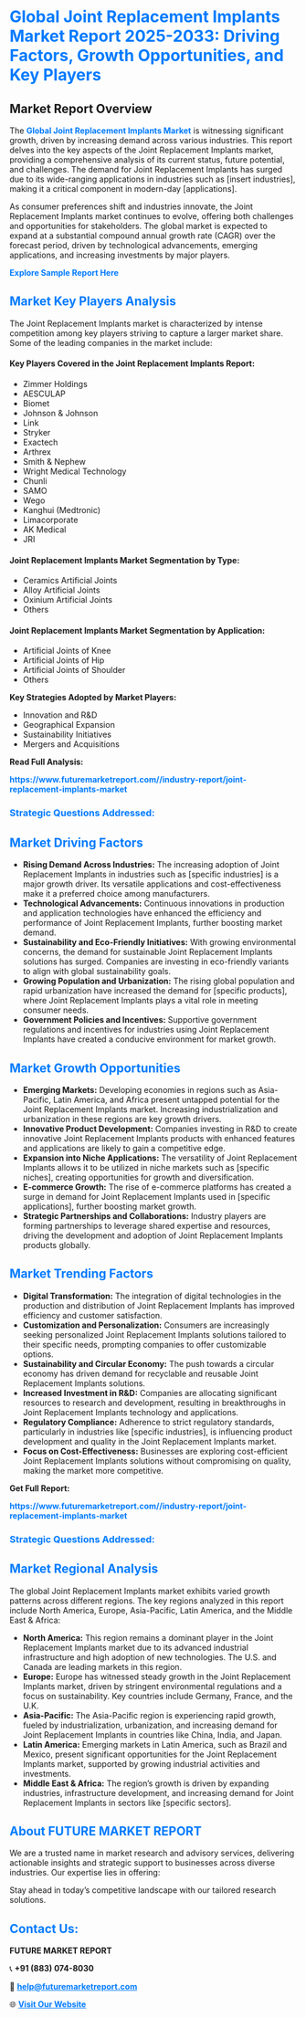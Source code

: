 <h1 style="color: #007BFF;">Global Joint Replacement Implants Market Report 2025-2033: Driving Factors, Growth Opportunities, and Key Players</h1>

<section id="overview">
<h2>Market Report Overview</h2>
<p>The <a href="https://www.futuremarketreport.com//industry-report/joint-replacement-implants-market" style="color: #007BFF; text-decoration: none;"><strong>Global Joint Replacement Implants Market</strong></a> is witnessing significant growth, driven by increasing demand across various industries. This report delves into the key aspects of the Joint Replacement Implants market, providing a comprehensive analysis of its current status, future potential, and challenges. The demand for Joint Replacement Implants has surged due to its wide-ranging applications in industries such as [insert industries], making it a critical component in modern-day [applications].</p>
<p>As consumer preferences shift and industries innovate, the Joint Replacement Implants market continues to evolve, offering both challenges and opportunities for stakeholders. The global market is expected to expand at a substantial compound annual growth rate (CAGR) over the forecast period, driven by technological advancements, emerging applications, and increasing investments by major players.</p>
</section>

<section id="overview">
<p><a href="https://www.futuremarketreport.com//request-sample/reportId=78920" style="color: #007BFF; text-decoration: none;"><strong>Explore Sample Report Here</strong></a></p>
</section>

<section id="key-players">
<h2 style="color: #007BFF;">Market Key Players Analysis</h2>
<p>The Joint Replacement Implants market is characterized by intense competition among key players striving to capture a larger market share. Some of the leading companies in the market include:</p>
<h4>Key Players Covered in the Joint Replacement Implants Report:</h4>
<ul><li>Zimmer Holdings</li><li>AESCULAP</li><li>Biomet</li><li>Johnson &amp; Johnson</li><li>Link</li><li>Stryker</li><li>Exactech</li><li>Arthrex</li><li>Smith &amp; Nephew</li><li>Wright Medical Technology</li><li>Chunli</li><li>SAMO</li><li>Wego</li><li>Kanghui (Medtronic)</li><li>Limacorporate</li><li>AK Medical</li><li>JRI</li></ul>
<h4>Joint Replacement Implants Market Segmentation by Type:</h4>
<ul><li>Ceramics Artificial Joints</li><li>Alloy Artificial Joints</li><li>Oxinium Artificial Joints</li><li>Others</li></ul>

<h4>Joint Replacement Implants Market Segmentation by Application:</h4>
<ul><li>Artificial Joints of Knee</li><li>Artificial Joints of Hip</li><li>Artificial Joints of Shoulder</li><li>Others</li></ul>
<p><strong>Key Strategies Adopted by Market Players:</strong></p>
<ul>
<li>Innovation and R&D</li>
<li>Geographical Expansion</li>
<li>Sustainability Initiatives</li>
<li>Mergers and Acquisitions</li>
</ul>
</section>

<section>
<p><strong>Read Full Analysis: </strong></p><a href="https://www.futuremarketreport.com//industry-report/joint-replacement-implants-market" style="color: #007BFF; text-decoration: none;"><strong>https://www.futuremarketreport.com//industry-report/joint-replacement-implants-market</strong></a>
<h3 style="color: #007BFF;">Strategic Questions Addressed:</h3>
</section>

<section id="driving-factors">
<h2 style="color: #007BFF;">Market Driving Factors</h2>
<ul>
<li><strong>Rising Demand Across Industries:</strong> The increasing adoption of Joint Replacement Implants in industries such as [specific industries] is a major growth driver. Its versatile applications and cost-effectiveness make it a preferred choice among manufacturers.</li>
<li><strong>Technological Advancements:</strong> Continuous innovations in production and application technologies have enhanced the efficiency and performance of Joint Replacement Implants, further boosting market demand.</li>
<li><strong>Sustainability and Eco-Friendly Initiatives:</strong> With growing environmental concerns, the demand for sustainable Joint Replacement Implants solutions has surged. Companies are investing in eco-friendly variants to align with global sustainability goals.</li>
<li><strong>Growing Population and Urbanization:</strong> The rising global population and rapid urbanization have increased the demand for [specific products], where Joint Replacement Implants plays a vital role in meeting consumer needs.</li>
<li><strong>Government Policies and Incentives:</strong> Supportive government regulations and incentives for industries using Joint Replacement Implants have created a conducive environment for market growth.</li>
</ul>
</section>

<section id="growth-opportunities">
<h2 style="color: #007BFF;">Market Growth Opportunities</h2>
<ul>
<li><strong>Emerging Markets:</strong> Developing economies in regions such as Asia-Pacific, Latin America, and Africa present untapped potential for the Joint Replacement Implants market. Increasing industrialization and urbanization in these regions are key growth drivers.</li>
<li><strong>Innovative Product Development:</strong> Companies investing in R&D to create innovative Joint Replacement Implants products with enhanced features and applications are likely to gain a competitive edge.</li>
<li><strong>Expansion into Niche Applications:</strong> The versatility of Joint Replacement Implants allows it to be utilized in niche markets such as [specific niches], creating opportunities for growth and diversification.</li>
<li><strong>E-commerce Growth:</strong> The rise of e-commerce platforms has created a surge in demand for Joint Replacement Implants used in [specific applications], further boosting market growth.</li>
<li><strong>Strategic Partnerships and Collaborations:</strong> Industry players are forming partnerships to leverage shared expertise and resources, driving the development and adoption of Joint Replacement Implants products globally.</li>
</ul>
</section>

<section id="trending-factors">
<h2 style="color: #007BFF;">Market Trending Factors</h2>
<ul>
<li><strong>Digital Transformation:</strong> The integration of digital technologies in the production and distribution of Joint Replacement Implants has improved efficiency and customer satisfaction.</li>
<li><strong>Customization and Personalization:</strong> Consumers are increasingly seeking personalized Joint Replacement Implants solutions tailored to their specific needs, prompting companies to offer customizable options.</li>
<li><strong>Sustainability and Circular Economy:</strong> The push towards a circular economy has driven demand for recyclable and reusable Joint Replacement Implants solutions.</li>
<li><strong>Increased Investment in R&D:</strong> Companies are allocating significant resources to research and development, resulting in breakthroughs in Joint Replacement Implants technology and applications.</li>
<li><strong>Regulatory Compliance:</strong> Adherence to strict regulatory standards, particularly in industries like [specific industries], is influencing product development and quality in the Joint Replacement Implants market.</li>
<li><strong>Focus on Cost-Effectiveness:</strong> Businesses are exploring cost-efficient Joint Replacement Implants solutions without compromising on quality, making the market more competitive.</li>
</ul>
</section>

<section>
<p><strong>Get Full Report: </strong></p><a href="https://www.futuremarketreport.com//industry-report/joint-replacement-implants-market" style="color: #007BFF; text-decoration: none;"><strong>https://www.futuremarketreport.com//industry-report/joint-replacement-implants-market</strong></a>
<h3 style="color: #007BFF;">Strategic Questions Addressed:</h3>
</section>


<section id="regional-analysis">
<h2 style="color: #007BFF;">Market Regional Analysis</h2>
<p>The global Joint Replacement Implants market exhibits varied growth patterns across different regions. The key regions analyzed in this report include North America, Europe, Asia-Pacific, Latin America, and the Middle East & Africa:</p>
<ul>
<li><strong>North America:</strong> This region remains a dominant player in the Joint Replacement Implants market due to its advanced industrial infrastructure and high adoption of new technologies. The U.S. and Canada are leading markets in this region.</li>
<li><strong>Europe:</strong> Europe has witnessed steady growth in the Joint Replacement Implants market, driven by stringent environmental regulations and a focus on sustainability. Key countries include Germany, France, and the U.K.</li>
<li><strong>Asia-Pacific:</strong> The Asia-Pacific region is experiencing rapid growth, fueled by industrialization, urbanization, and increasing demand for Joint Replacement Implants in countries like China, India, and Japan.</li>
<li><strong>Latin America:</strong> Emerging markets in Latin America, such as Brazil and Mexico, present significant opportunities for the Joint Replacement Implants market, supported by growing industrial activities and investments.</li>
<li><strong>Middle East & Africa:</strong> The region’s growth is driven by expanding industries, infrastructure development, and increasing demand for Joint Replacement Implants in sectors like [specific sectors].</li>
</ul>
</section>

<footer>
<h2 style="color: #007BFF;">About FUTURE MARKET REPORT</h2>
<p>We are a trusted name in market research and advisory services, delivering actionable insights and strategic support to businesses across diverse industries. Our expertise lies in offering:</p>

<p>Stay ahead in today’s competitive landscape with our tailored research solutions.</p>

<h2 style="color: #007BFF;">Contact Us:</h2>
<p><strong>FUTURE MARKET REPORT</strong></p>
<p>📞 <strong>+91 (883) 074-8030</strong></p>
<p>📧 <strong><a href="mailto:help@futuremarketreport.com" style="color: #007BFF;">help@futuremarketreport.com</a></strong></p>
<p>🌐 <strong><a href="https://www.futuremarketreport.com/" style="color: #007BFF;">Visit Our Website</a></strong></p>
</footer>